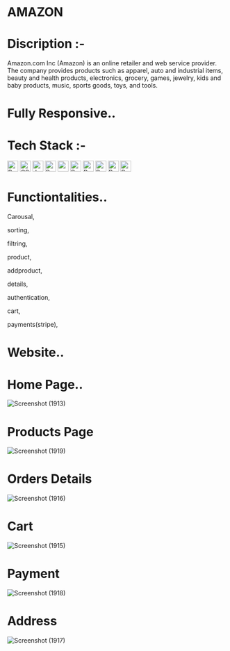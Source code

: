 
# AMAZON

# Discription :- 
Amazon.com Inc (Amazon) is an online retailer and web service provider. The company provides products such as apparel, auto and industrial items, beauty and health products, electronics, grocery, games, jewelry, kids and baby products, music, sports goods, toys, and tools.

# Fully Responsive..
# Tech Stack :-
<img src="https://img.shields.io/badge/React -282C34?logo=react&logoColor=61DAFB" alt="React Native logo" title="React" height="25" />
   <img src="https://img.shields.io/badge/CSS3-282C34?logo=css3&logoColor=1572B6" alt="CSS3 logo" title="CSS3" height="25" />
<img src="https://img.shields.io/badge/JavaScript-282C34?logo=javascript&logoColor=F7DF1E" alt="JavaScript logo" title="JavaScript" height="25" />
   <img src="https://img.shields.io/badge/ChakaraUI -282C34?logo=chakraui&logoColor=61DAFB" alt="React  logo" title="React" height="25" />
   <img src="https://img.shields.io/badge/React_Router-282C34?logo=react-router&logoColor=E34F26" alt="react logo" title="React Router" height="25" />
   <img src="https://img.shields.io/badge/Axios-282C34?logo=axios&logoColor=764ABC" alt="Redux logo" title="Redux" height="25" />
     <img src="https://img.shields.io/badge/Node-282C34?logo=node&logoColor=764ABC" alt="Redux logo" title="Redux" height="25" />
      <img src="https://img.shields.io/badge/Node-282C34?logo=node&logoColor=764ABC" alt="Redux logo" title="Node.js" height="25" />
         <img src="https://img.shields.io/badge/Node-282C34?logo=node&logoColor=764ABC" alt="Redux logo" title="Stripe" height="25" />
            <img src="https://img.shields.io/badge/Node-282C34?logo=node&logoColor=764ABC" alt="Redux logo" title="Redux" height="25" />



# Functiontalities..
Carousal,

sorting,

filtring,


product,


addproduct,

details,

authentication,

cart,

payments(stripe),

# Website..

# Home Page..
![Screenshot (1913)](https://github.com/abhithemauryas/Amazon-clone/assets/115460755/d1615b6c-0809-44e9-87fc-cd265f6d7f8b)


# Products Page

![Screenshot (1919)](https://github.com/abhithemauryas/Amazon-clone/assets/115460755/0cf61780-44ae-485a-9355-94ff119e198f)


# Orders Details
![Screenshot (1916)](https://github.com/abhithemauryas/Amazon-clone/assets/115460755/897d6d1c-f45d-42ea-b029-dd0403e30f86)

# Cart
![Screenshot (1915)](https://github.com/abhithemauryas/Amazon-clone/assets/115460755/2fad6593-b63d-4157-8cdb-62c5f92bc805)

# Payment
![Screenshot (1918)](https://github.com/abhithemauryas/Amazon-clone/assets/115460755/124feb3c-07c4-45dd-8012-ab1481ae546e)

# Address
![Screenshot (1917)](https://github.com/abhithemauryas/Amazon-clone/assets/115460755/370b802b-f824-49a0-a9fd-4d5aa6f51c33)
